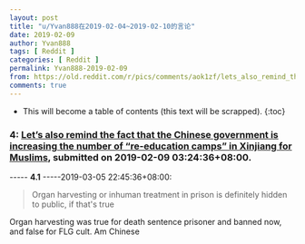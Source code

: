 ```yaml
---
layout: post
title: "u/Yvan888在2019-02-04~2019-02-10的言论"
date: 2019-02-09
author: Yvan888
tags: [ Reddit ]
categories: [ Reddit ]
permalink: Yvan888-2019-02-09
from: https://old.reddit.com/r/pics/comments/aok1zf/lets_also_remind_the_fact_that_the_chinese/
comments: true
---
```


* This will become a table of contents (this text will be scrapped).
{:toc}

### 4: [Let’s also remind the fact that the Chinese government is increasing the number of “re-education camps” in Xinjiang for Muslims](https://old.reddit.com/r/pics/comments/aok1zf/lets_also_remind_the_fact_that_the_chinese/), submitted on 2019-02-09 03:24:36+08:00.

----- __4.1__ -----2019-03-05 22:45:36+08:00:

>	Organ harvesting or inhuman treatment in prison is definitely hidden to public, if that's true

Organ harvesting was true for death sentence prisoner and banned now, and false for FLG cult. Am Chinese 

